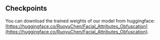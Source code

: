 ## Checkpoints

You can download the trained weights of our model from huggingface: [https://huggingface.co/RuoyuChen/Facial_Attributes_Obfuscation](https://huggingface.co/RuoyuChen/Facial_Attributes_Obfuscation).